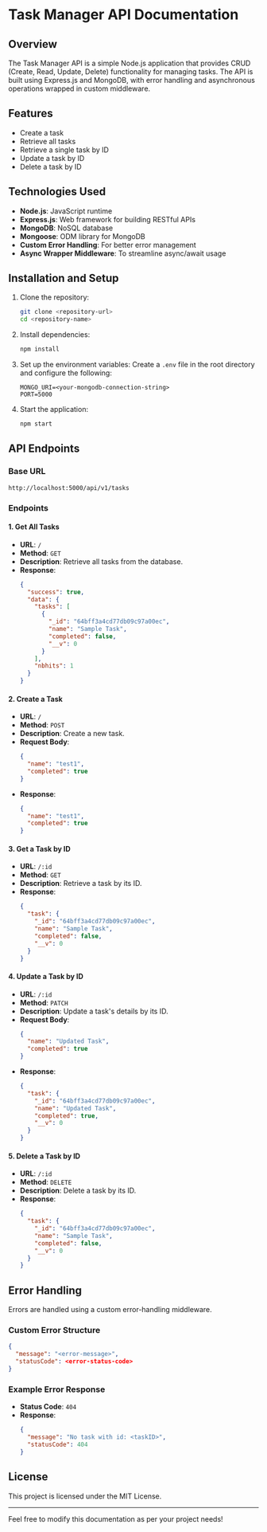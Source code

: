 # Task Manager API Documentation

## Overview

The Task Manager API is a simple Node.js application that provides CRUD (Create, Read, Update, Delete) functionality for managing tasks. The API is built using Express.js and MongoDB, with error handling and asynchronous operations wrapped in custom middleware.

## Features

- Create a task
- Retrieve all tasks
- Retrieve a single task by ID
- Update a task by ID
- Delete a task by ID

## Technologies Used

- **Node.js**: JavaScript runtime
- **Express.js**: Web framework for building RESTful APIs
- **MongoDB**: NoSQL database
- **Mongoose**: ODM library for MongoDB
- **Custom Error Handling**: For better error management
- **Async Wrapper Middleware**: To streamline async/await usage

## Installation and Setup

1. Clone the repository:

   ```bash
   git clone <repository-url>
   cd <repository-name>
   ```

2. Install dependencies:

   ```bash
   npm install
   ```

3. Set up the environment variables:
   Create a `.env` file in the root directory and configure the following:

   ```env
   MONGO_URI=<your-mongodb-connection-string>
   PORT=5000
   ```

4. Start the application:
   ```bash
   npm start
   ```

## API Endpoints

### Base URL

```
http://localhost:5000/api/v1/tasks
```

### Endpoints

#### 1. Get All Tasks

- **URL**: `/`
- **Method**: `GET`
- **Description**: Retrieve all tasks from the database.
- **Response**:
  ```json
  {
    "success": true,
    "data": {
      "tasks": [
        {
          "_id": "64bff3a4cd77db09c97a00ec",
          "name": "Sample Task",
          "completed": false,
          "__v": 0
        }
      ],
      "nbhits": 1
    }
  }
  ```

#### 2. Create a Task

- **URL**: `/`
- **Method**: `POST`
- **Description**: Create a new task.
- **Request Body**:
  ```json
  {
    "name": "test1",
    "completed": true
  }
  ```
- **Response**:
  ```json
  {
    "name": "test1",
    "completed": true
  }
  ```

#### 3. Get a Task by ID

- **URL**: `/:id`
- **Method**: `GET`
- **Description**: Retrieve a task by its ID.
- **Response**:
  ```json
  {
    "task": {
      "_id": "64bff3a4cd77db09c97a00ec",
      "name": "Sample Task",
      "completed": false,
      "__v": 0
    }
  }
  ```

#### 4. Update a Task by ID

- **URL**: `/:id`
- **Method**: `PATCH`
- **Description**: Update a task's details by its ID.
- **Request Body**:
  ```json
  {
    "name": "Updated Task",
    "completed": true
  }
  ```
- **Response**:
  ```json
  {
    "task": {
      "_id": "64bff3a4cd77db09c97a00ec",
      "name": "Updated Task",
      "completed": true,
      "__v": 0
    }
  }
  ```

#### 5. Delete a Task by ID

- **URL**: `/:id`
- **Method**: `DELETE`
- **Description**: Delete a task by its ID.
- **Response**:
  ```json
  {
    "task": {
      "_id": "64bff3a4cd77db09c97a00ec",
      "name": "Sample Task",
      "completed": false,
      "__v": 0
    }
  }
  ```

## Error Handling

Errors are handled using a custom error-handling middleware.

### Custom Error Structure

```json
{
  "message": "<error-message>",
  "statusCode": <error-status-code>
}
```

### Example Error Response

- **Status Code**: `404`
- **Response**:
  ```json
  {
    "message": "No task with id: <taskID>",
    "statusCode": 404
  }
  ```

## License

This project is licensed under the MIT License.

---

Feel free to modify this documentation as per your project needs!

